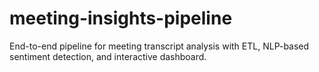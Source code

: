# meeting-insights-pipeline
End-to-end pipeline for meeting transcript analysis with ETL, NLP-based sentiment detection, and interactive dashboard.

